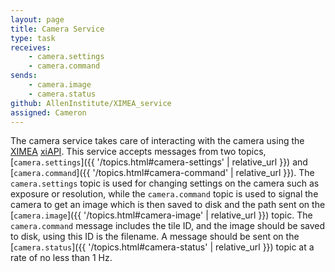 ```yaml
---
layout: page
title: Camera Service
type: task
receives:
    - camera.settings
    - camera.command
sends:
    - camera.image
    - camera.status
github: AllenInstitute/XIMEA_service
assigned: Cameron
---
```


The camera service takes care of interacting with the camera using the [XIMEA](https://www.ximea.com/) [xiAPI](https://www.ximea.com/support/wiki/apis/XiAPI).
This service accepts messages from two topics, [`camera.settings`]({{ '/topics.html#camera-settings' | relative_url }}) and [`camera.command`]({{ '/topics.html#camera-command' | relative_url }}).
The `camera.settings` topic is used for changing settings on the camera such as exposure or resolution, while the `camera.command` topic is used to signal the camera to get an image which is then saved to disk and the path sent on the [`camera.image`]({{ '/topics.html#camera-image' | relative_url }}) topic.
The `camera.command` message includes the tile ID, and the image should be saved to disk, using this ID is the filename.
A message should be sent on the [`camera.status`]({{ '/topics.html#camera-status' | relative_url }}) topic at a rate of no less than 1 Hz.